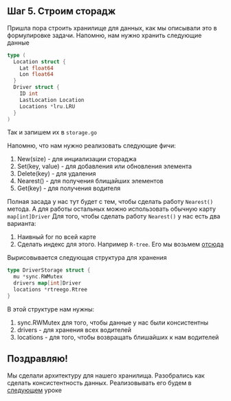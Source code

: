 ## Шаг 5. Строим сторадж
Пришла пора строить хранилище для данных, как мы описывали это в формулировке задачи.
Напомню, нам нужно хранить следующие данные
```Go
type (
  Location struct {
    Lat float64
    Lon float64
  }
  Driver struct {
    ID int 
    LastLocation Location
    Locations *lru.LRU
  }
)
```
Так и запишем их в `storage.go`

Напомню, что нам нужно реализовать следующие фичи:

1. New(size) - для инциализации стораджа
2. Set(key, value) - для добавления или обновления элемента
3. Delete(key) - для удаления
4. Nearest() - для получения блищайших элементов
5. Get(key) - для получения водителя

Полная засада у нас тут будет с тем, чтобы сделать работу `Nearest()` метода. А для работы остальных можно использовать обычную карту `map[int]Driver`
Для того, чтобы сделать работу `Nearest()` у нас есть два варианта:

1. Наивный for по всей карте
2. Сделать индекс для этого. Например `R-tree`. Его мы возьмем [отсюда](https://github.com/dhconnelly/rtreego)

Вырисовывается следующая структура для хранения
```Go
type DriverStorage struct {
  mu *sync.RWMutex
  drivers map[int]Driver
  locations *rtreego.Rtree
}
```

В этой структуре нам нужны:

1. sync.RWMutex для того, чтобы данные у нас были консистентны
2. drivers - для хранения всех водителей
3. locations - для того, чтобы возвращать блишайших к нам водителей

## Поздравляю! 
Мы сделали архитектуру для нашего хранилища. Разобрались как сделать консистентность данных. Реализовывать его будем в [следующем](../step06/README.md) уроке

